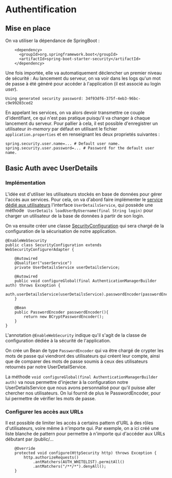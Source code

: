 # Authentification
## Mise en place
On va utiliser la dépendance de SpringBoot : 
```
    <dependency>
      <groupId>org.springframework.boot</groupId>
      <artifactId>spring-boot-starter-security</artifactId>
    </dependency>
```
Une fois importée, elle va automatiquement déclencher un premier niveau de sécurité :
Au lancement du serveur, on va voir dans les logs qu'un mot de passe à été généré pour accéder à l'application (il est associé au login *user*).
```
Using generated security password: 34f93df6-375f-4eb3-96bc-c9e99203ced2
```
En appelant les services, on va alors devoir transmettre ce couple d'identifiant, ce qui n'est pas pratique puisqu'il va changer à chaque lancement du serveur. Pour pallier à cela, il est possible d'enregistrer un utilisateur *in-memory* par défaut en utilisant le fichier `application.properties` et en renseignant les deux proprietés suivantes : 
 ```
 spring.security.user.name=... # Default user name.
 spring.security.user.password=... # Password for the default user name.
```
## Basic Auth avec UserDetails
### Implémentation
L'idée est d'utiliser les utilisateurs stockés en base de données pour gérer l'accès aux services. Pour cela, on va d'abord faire implémenter le [service dédié aux utilisateurs](../../master/src/main/java/fr/deroffal/portail/authentification/service/UserService.java) l'interface `UserDetailsService`, qui possède une méthode ` UserDetails loadUserByUsername(final String login)` pour charger un utilisateur de la base de données à partir de son login.

On va ensuite créer une classe [SecurityConfiguration](../../master/src/main/java/fr/deroffal/portail/SecurityConfiguration.java) qui sera chargé de la configuration de la sécurisation de 
notre application.
```
@EnableWebSecurity
public class SecurityConfiguration extends WebSecurityConfigurerAdapter {

	@Autowired
	@Qualifier("userService")
	private UserDetailsService userDetailsService;

	@Autowired
	public void configureGlobal(final AuthenticationManagerBuilder auth) throws Exception {
		auth.userDetailsService(userDetailsService).passwordEncoder(passwordEncoder());
	}

	@Bean
	public PasswordEncoder passwordEncoder(){
		return new BCryptPasswordEncoder();
	}
}
```
L'annotation `@EnableWebSecurity` indique qu'il s'agit de la classe de configuration dédiée à la sécurité de l'application.

On crée un Bean de type `PasswordEncoder` qui va être chargé de crypter les mots de passe qui viendront des utilisateurs qui créent leur compte, ainsi que de comparer des mots de passe soumis à ceux des utilisateurs retournés par notre UserDetailService.

La méthode `void configureGlobal(final AuthenticationManagerBuilder auth)` va nous permettre d'injecter à la configuration notre UserDetailsService que nous avons personnalisé pour qu'il puisse aller chercher nos utilisateurs. On lui fournit de plus le PasswordEncoder, pour lui permettre de vérifier les mots de passe.
### Configurer les accès aux URLs
Il est possible de limiter les accès à certains pattern d'URL à des rôles d'utilisateurs, voire même à n'importe qui. Par exemple, on a ici créé une liste blanche de pattern pour permettre à n'importe qui d'accéder aux URLs débutant par /public/... 

```
	@Override
	protected void configure(HttpSecurity http) throws Exception {
		http.authorizeRequests()
			.antMatchers(AUTH_WHITELIST).permitAll()
			.antMatchers("/**/*").denyAll();
	}
```
